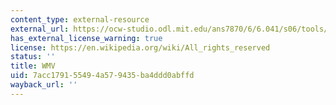 ```yaml
---
content_type: external-resource
external_url: https://ocw-studio.odl.mit.edu/ans7870/6/6.041/s06/tools/normalCDF.wmv
has_external_license_warning: true
license: https://en.wikipedia.org/wiki/All_rights_reserved
status: ''
title: WMV
uid: 7acc1791-5549-4a57-9435-ba4ddd0abffd
wayback_url: ''
---
```

